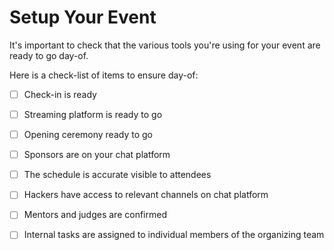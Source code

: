 # Setup Your Event

It's important to check that the various tools you're using for your event are ready to go day-of. 

Here is a check-list of items to ensure day-of: 

* [ ] Check-in is ready 
* [ ] Streaming platform is ready to go
* [ ] Opening ceremony ready to go 
* [ ] Sponsors are on your chat platform 
* [ ] The schedule is accurate visible to attendees 
* [ ] Hackers have access to relevant channels on chat platform 
* [ ] Mentors and judges are confirmed 
* [ ] Internal tasks are assigned to individual members of the organizing team 



